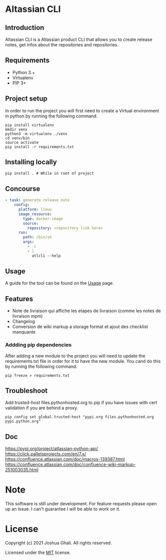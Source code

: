 # Altassian CLI
## Introduction
Altassian CLI is a Atlassian product CLI that allows you to create release notes, get infos about the repositories and repositories.

## Requirements
* Python 3.+
* Virtualenv
* PIP 3+

## Project setup

In order to run the project you will first need to create a Virtual environment in python by running the following command.

```
pip install virtualenv
mkdir venv
python3 -m virtualenv ./venv
cd venv/bin
source activate
pip install -r requirements.txt
```

## Installing locally
```
pip install . # While in root of project
```

## Concourse
```yaml
- task: generate release note
    config:
      platform: linux
      image_resource:
        type: docker-image
        source:
          repository: <repository link here>
      run:
        path: /bin/sh
        args:
          - -c
          - |            
            atlcli --help

```
## Usage
A guide for the tool can be found on the [Usage](./doc/Usage.md) page.

## Features
* Note de livraison qui affiche les etapes de livraison (comme les notes de livraison mpm)
* Changelog
* Conversion de wiki markup a storage format et ajout des checklist manquante


### Addding pip dependencies
After adding a new module to the project you will need to update the requirements.txt file in order for it to have the new module. You cand do this by running the following command.

```
pip freeze > requirements.txt
```
## Troubleshoot

Add trusted-host files.pythonhosted.org to pip if you have issues with cert validation if you are behind a proxy.
```
pip config set global.trusted-host "pypi.org files.pythonhosted.org pypi.python.org"
```
## Doc
https://pypi.org/project/atlassian-python-api/
https://click.palletsprojects.com/en/7.x/
https://confluence.atlassian.com/doc/macros-139387.html
https://confluence.atlassian.com/doc/confluence-wiki-markup-251003035.html

# Note
This software is still under development. For feature requests please open up an Issue. I can't guarantee I will be able to work on it.

# License

Copyright (c) 2021 Joshua Ghali. All rights reserved.

Licensed under the [MIT](./LICENSE) license.